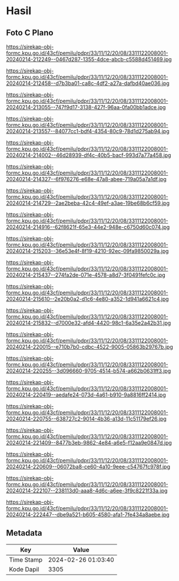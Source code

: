 # Hasil

## Foto C Plano

https://sirekap-obj-formc.kpu.go.id/43cf/pemilu/pdpr/33/11/12/20/08/3311122008001-20240214-212249--0467d287-1355-4dce-abcb-c5588d451469.jpg

https://sirekap-obj-formc.kpu.go.id/43cf/pemilu/pdpr/33/11/12/20/08/3311122008001-20240214-212458--d7b3ba01-ca8c-4df2-a27a-dafbd40ae036.jpg

https://sirekap-obj-formc.kpu.go.id/43cf/pemilu/pdpr/33/11/12/20/08/3311122008001-20240214-213055--747f9d17-3138-427f-96aa-0fa00bb1adce.jpg

https://sirekap-obj-formc.kpu.go.id/43cf/pemilu/pdpr/33/11/12/20/08/3311122008001-20240214-213557--84077cc1-bdf4-4354-80c9-78d1d275ab94.jpg

https://sirekap-obj-formc.kpu.go.id/43cf/pemilu/pdpr/33/11/12/20/08/3311122008001-20240214-214002--46d28939-df4c-40b5-bacf-993d7a77a458.jpg

https://sirekap-obj-formc.kpu.go.id/43cf/pemilu/pdpr/33/11/12/20/08/3311122008001-20240214-214327--6f976276-e68e-47a8-abee-719a05a7a1df.jpg

https://sirekap-obj-formc.kpu.go.id/43cf/pemilu/pdpr/33/11/12/20/08/3311122008001-20240214-214729--2ae2beba-42c4-49ef-a3ae-19be68b6cf59.jpg

https://sirekap-obj-formc.kpu.go.id/43cf/pemilu/pdpr/33/11/12/20/08/3311122008001-20240214-214916--62f8621f-65e3-44e2-948e-c6750d60c074.jpg

https://sirekap-obj-formc.kpu.go.id/43cf/pemilu/pdpr/33/11/12/20/08/3311122008001-20240214-215203--36e53e4f-8f19-4210-92ec-09fa9850029a.jpg

https://sirekap-obj-formc.kpu.go.id/43cf/pemilu/pdpr/33/11/12/20/08/3311122008001-20240214-215437--274fa2de-071e-4578-a8d7-3f0491fefc0c.jpg

https://sirekap-obj-formc.kpu.go.id/43cf/pemilu/pdpr/33/11/12/20/08/3311122008001-20240214-215610--2e20b0a2-d1c6-4e80-a352-1d941a6621c4.jpg

https://sirekap-obj-formc.kpu.go.id/43cf/pemilu/pdpr/33/11/12/20/08/3311122008001-20240214-215832--d7000e32-afd4-4420-98c1-6a35e2a42b31.jpg

https://sirekap-obj-formc.kpu.go.id/43cf/pemilu/pdpr/33/11/12/20/08/3311122008001-20240214-220015--e710b7b0-cdbc-4522-9005-05863b29767b.jpg

https://sirekap-obj-formc.kpu.go.id/43cf/pemilu/pdpr/33/11/12/20/08/3311122008001-20240214-220255--3d096660-9705-4514-b574-a662b0631ff3.jpg

https://sirekap-obj-formc.kpu.go.id/43cf/pemilu/pdpr/33/11/12/20/08/3311122008001-20240214-220419--aedafe24-073d-4a61-b910-9a8816ff2414.jpg

https://sirekap-obj-formc.kpu.go.id/43cf/pemilu/pdpr/33/11/12/20/08/3311122008001-20240214-220755--638727c2-9014-4b36-a13d-11c51179ef26.jpg

https://sirekap-obj-formc.kpu.go.id/43cf/pemilu/pdpr/33/11/12/20/08/3311122008001-20240214-221409--8477b3eb-9862-4e84-a6e5-f12aa9e0847d.jpg

https://sirekap-obj-formc.kpu.go.id/43cf/pemilu/pdpr/33/11/12/20/08/3311122008001-20240214-220609--06072ba8-ce60-4a10-9eee-c54767fc978f.jpg

https://sirekap-obj-formc.kpu.go.id/43cf/pemilu/pdpr/33/11/12/20/08/3311122008001-20240214-222107--238113d0-aaa8-4d6c-a6ee-3f9c8221f33a.jpg

https://sirekap-obj-formc.kpu.go.id/43cf/pemilu/pdpr/33/11/12/20/08/3311122008001-20240214-222447--dbe9a521-b605-4580-afa1-7fe434a8aebe.jpg


## Metadata

| Key        | Value               |
| ---------- | ------------------- |
| Time Stamp | 2024-02-26 01:03:40 |
| Kode Dapil | 3305                |



